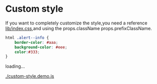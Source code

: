 # Custom style

If you want to completely customize the style,you need a reference [lib/index.css](../lib/index.css),and using the props.className props.prefixClassName.

````css
html .alert--info {
    border-color: #aaa;
    background-color: #eee;
    color:#333;
}
````

<div id="example__custom-style_node" class="fast-flow-demo">loading...</div>

[./custom-style.demo.js](./custom-style.demo.js)

